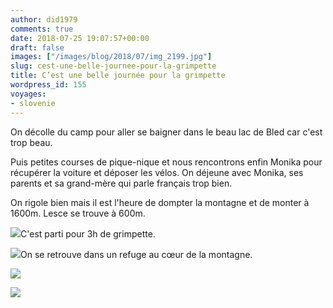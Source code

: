 ```yaml
---
author: did1979
comments: true
date: 2018-07-25 19:07:57+00:00
draft: false
images: ["/images/blog/2018/07/img_2199.jpg"]
slug: cest-une-belle-journee-pour-la-grimpette
title: C’est une belle journée pour la grimpette
wordpress_id: 155
voyages:
- slovenie
---
```


On décolle du camp pour aller se baigner dans le beau lac de Bled car c'est trop beau.

Puis petites courses de pique-nique et nous rencontrons enfin Monika pour récupérer la voiture et déposer les vélos. On déjeune avec Monika, ses parents et sa grand-mère qui parle français trop bien.

On rigole bien mais il est l'heure de dompter la montagne et de monter à 1600m. Lesce se trouve à 600m.

![](/images/blog/2018/07/img_2209.jpg)C'est parti pour 3h de grimpette.

![](/images/blog/2018/07/img_2210.jpg)On se retrouve dans un refuge au cœur de la montagne.

![](/images/blog/2018/07/img_2222.jpg)

![](/images/blog/2018/07/img_2219.jpg)
